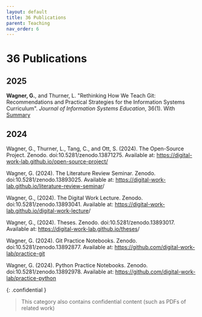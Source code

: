 ```yaml
---
layout: default
title: 36 Publications
parent: Teaching
nav_order: 6
---
```


# 36 Publications

## 2025

<div class="references">
 <p><b>Wagner, G.</b>, and Thurner, L. "Rethinking How We Teach Git: Recommendations and Practical Strategies for the Information Systems Curriculum". <i>Journal of Information Systems Education</i>, 36(1). With <a href="https://digital-work-lab.github.io/rethink-git-teaching/" target="_blank">Summary</a></p>
</div>

## 2024

<div class="references">

<p>Wagner, G., Thurner, L., Tang, C., and Ott, S. (2024). The Open-Source Project. Zenodo. doi:10.5281/zenodo.13871275. Available at: <a href="https://digital-work-lab.github.io/open-source-project/" target="_blank">https://digital-work-lab.github.io/open-source-project/</a></p>

<p>Wagner, G. (2024). The Literature Review Seminar. Zenodo. doi:10.5281/zenodo.13893025. Available at: <a href="https://digital-work-lab.github.io/literature-review-seminar" target="_blank">https://digital-work-lab.github.io/literature-review-seminar</a>/</p>

<p>Wagner, G., (2024). The Digital Work Lecture. Zenodo. doi:10.5281/zenodo.13893041. Available at: <a href="https://digital-work-lab.github.io/digital-work-lecture" target="_blank">https://digital-work-lab.github.io/digital-work-lecture</a>/</p>

<p>Wagner, G., (2024). Theses. Zenodo. doi:10.5281/zenodo.13893017. Available at: <a href="https://digital-work-lab.github.io/theses" target="_blank">https://digital-work-lab.github.io/theses</a>/</p>

<p>Wagner, G. (2024). Git Practice Notebooks. Zenodo. doi:10.5281/zenodo.13892877. Available at: <a href="https://github.com/digital-work-lab/practice-git" target="_blank">https://github.com/digital-work-lab/practice-git</a></p>

<p>Wagner, G. (2024). Python Practice Notebooks. Zenodo. doi:10.5281/zenodo.13892978. Available at: <a href="https://github.com/digital-work-lab/practice-python" target="_blank">https://github.com/digital-work-lab/practice-python</a></p>

</div>


{: .confidential } 
>  This category also contains confidential content (such as PDFs of related work) 
